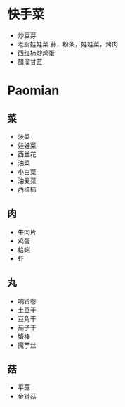 # 快手菜

- 炒豆芽
- 老厨娃娃菜
    蒜，粉条，娃娃菜，烤肉
- 西红柿炒鸡蛋
- 醋溜甘蓝


# Paomian

## 菜
- 菠菜
- 娃娃菜
- 西兰花
- 油菜
- 小白菜
- 油麦菜
- 西红柿

## 肉
- 牛肉片
- 鸡蛋
- 蛤蜊
- 虾

## 丸
- 响铃卷
- 土豆干
- 豆角干
- 茄子干
- 蟹棒
- 魔芋丝

## 菇
- 平菇
- 金针菇
